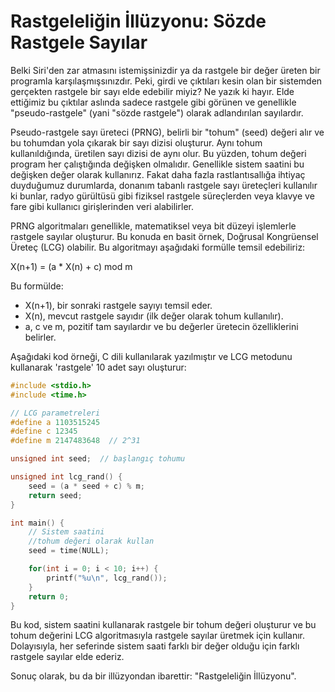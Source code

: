 # Rastgeleliğin İllüzyonu: Sözde Rastgele Sayılar

Belki Siri'den zar atmasını istemişsinizdir ya da rastgele bir değer üreten bir programla karşılaşmışsınızdır. Peki, girdi ve çıktıları kesin olan bir sistemden gerçekten rastgele bir sayı elde edebilir miyiz? Ne yazık ki hayır. Elde ettiğimiz bu çıktılar aslında sadece rastgele gibi görünen ve genellikle "pseudo-rastgele" (yani "sözde rastgele") olarak adlandırılan sayılardır.

Pseudo-rastgele sayı üreteci (PRNG), belirli bir "tohum" (seed) değeri alır ve bu tohumdan yola çıkarak bir sayı dizisi oluşturur. Aynı tohum kullanıldığında, üretilen sayı dizisi de aynı olur. Bu yüzden, tohum değeri program her çalıştığında değişken olmalıdır. Genellikle sistem saatini bu değişken değer olarak kullanırız. Fakat daha fazla rastlantısallığa ihtiyaç duyduğumuz durumlarda, donanım tabanlı rastgele sayı üreteçleri kullanılır ki bunlar, radyo gürültüsü gibi fiziksel rastgele süreçlerden veya klavye ve fare gibi kullanıcı girişlerinden veri alabilirler.

PRNG algoritmaları genellikle, matematiksel veya bit düzeyi işlemlerle rastgele sayılar oluşturur. Bu konuda en basit örnek, Doğrusal Kongrüensel Üreteç (LCG) olabilir. Bu algoritmayı aşağıdaki formülle temsil edebiliriz:

X(n+1) = (a \* X(n) + c) mod m

Bu formülde:

- X(n+1), bir sonraki rastgele sayıyı temsil eder.
- X(n), mevcut rastgele sayıdır (ilk değer olarak tohum kullanılır).
- a, c ve m, pozitif tam sayılardır ve bu değerler üretecin özelliklerini belirler.

Aşağıdaki kod örneği, C dili kullanılarak yazılmıştır ve LCG metodunu kullanarak 'rastgele' 10 adet sayı oluşturur:

```C
#include <stdio.h>
#include <time.h>

// LCG parametreleri
#define a 1103515245
#define c 12345
#define m 2147483648  // 2^31

unsigned int seed;  // başlangıç tohumu

unsigned int lcg_rand() {
    seed = (a * seed + c) % m;
    return seed;
}

int main() {
    // Sistem saatini
    //tohum değeri olarak kullan
    seed = time(NULL);

    for(int i = 0; i < 10; i++) {
        printf("%u\n", lcg_rand());
    }
    return 0;
}

```

Bu kod, sistem saatini kullanarak rastgele bir tohum değeri oluşturur ve bu tohum değerini LCG algoritmasıyla rastgele sayılar üretmek için kullanır. Dolayısıyla, her seferinde sistem saati farklı bir değer olduğu için farklı rastgele sayılar elde ederiz.

Sonuç olarak, bu da bir illüzyondan ibarettir: "Rastgeleliğin İllüzyonu".
